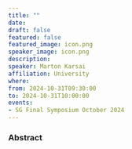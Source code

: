 ```yaml
---
title: ""
date:
draft: false
featured: false
featured_image: icon.png
speaker_image: icon.png
description:
speaker: Marton Karsai
affiliation: University 
where:
from: 2024-10-31T09:30:00
to: 2024-10-31T10:00:00
events:
- SG Final Symposium October 2024 
---
```



### Abstract 
